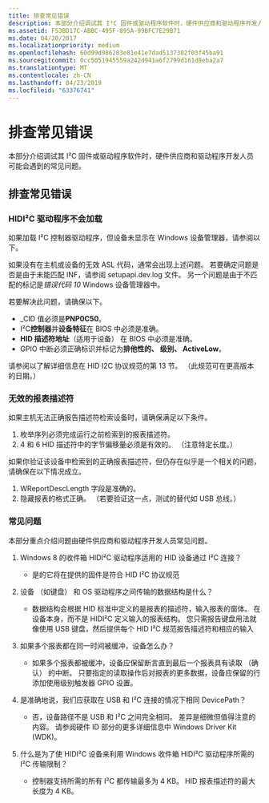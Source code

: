 ```yaml
---
title: 排查常见错误
description: 本部分介绍调试其 I²C 固件或驱动程序软件时，硬件供应商和驱动程序开发人员可能会遇到的常见问题。
ms.assetid: F53BD17C-ABBC-495F-895A-99BFC7E29B71
ms.date: 04/20/2017
ms.localizationpriority: medium
ms.openlocfilehash: 60d99d986283e81e41e7dad5137302f03f45ba91
ms.sourcegitcommit: 0cc5051945559a242d941a6f2799d161d8eba2a7
ms.translationtype: MT
ms.contentlocale: zh-CN
ms.lasthandoff: 04/23/2019
ms.locfileid: "63376741"
---
```

# <a name="troubleshooting-common-errors"></a>排查常见错误


本部分介绍调试其 I²C 固件或驱动程序软件时，硬件供应商和驱动程序开发人员可能会遇到的常见问题。

## <a name="troubleshooting-common-errors"></a>排查常见错误


### <a href="" id="hidi2c-driver-does-not-load"></a>HIDI²C 驱动程序不会加载

如果加载 I²C 控制器驱动程序，但设备未显示在 Windows 设备管理器，请参阅以下。

如果没有在主机或设备的无效 ASL 代码，通常会出现上述问题。 若要确定问题是否是由于未能匹配 INF，请参阅 setupapi.dev.log 文件。 另一个问题是由于不匹配的标记是*错误代码 10* Windows 设备管理器中。

若要解决此问题，请确保以下。

-   \_CID 值必须是**PNP0C50**。
-   I²C**控制器**并**设备特征**在 BIOS 中必须是准确。
-   **HID 描述符地址**（适用于设备） 在 BIOS 中必须是准确。
-   GPIO 中断必须正确标识并标记为**排他性的、 级别、 ActiveLow**。

请参阅以了解详细信息在 HID I2C 协议规范的第 13 节。 （此规范可在更高版本的日期。）

### <a name="invalid-report-descriptor"></a>无效的报表描述符

如果主机无法正确报告描述符检索设备时，请确保满足以下条件。

1.  枚举序列必须完成运行之前检索到的报表描述符。
2.  4 和 6 HID 描述符中的字节偏移量必须是有效的。 （注意特定长度。）

如果你验证该设备中检索到的正确报表描述符，但仍存在似乎是一个相关的问题，请确保在以下情况成立。

1.  WReportDescLength 字段是准确的。
2.  隐藏报表的格式正确。 （若要验证这一点，测试的替代如 USB 总线。）

### <a name="faq"></a>常见问题

本部分重点介绍问题由硬件供应商和驱动程序开发人员常见问题。

1.  Windows 8 的收件箱 HIDI²C 驱动程序适用的 HID 设备通过 I²C 连接？
    -   是的它将在提供的固件是符合 HID I²C 协议规范

2.  设备 （如键盘） 和 OS 驱动程序之间传输的数据结构是什么？
    -   数据结构会根据 HID 标准中定义的是报表的描述符，输入报表的窗体。 在设备本身，而不是 HIDI²C 定义输入的报表结构。 您只需报告键盘用法就像使用 USB 键盘，然后提供每个 HID I²C 规范报告描述符和相应的输入

3.  如果多个报表都在同一时间被缓冲，设备怎么办？
    -   如果多个报表都被缓冲，设备应保留断言直到最后一个报表具有读取 （确认） 的中断。 只要指定的读取操作后对报表的更多数据，设备应保留的行添加使用级别触发器 GPIO 设置。

4.  是准确地说，我们应获取在 USB 和 I²C 连接的情况下相同 DevicePath？
    -   否，设备路径不是 USB 和 I²C 之间完全相同。 差异是细微但值得注意的内容。 请参阅硬件 ID 部分的更多详细信息中 Windows Driver Kit (WDK)。

5.  什么是为了使 HIDI²C 设备来利用 Windows 收件箱 HIDI²C 驱动程序所需的 I²C 传输限制？
    -   控制器支持所需的所有 I²C 都传输最多为 4 KB。 HID 报表描述符的最大长度为 4 KB。

 

 




